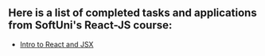 ## Here is a list of completed tasks and applications from SoftUni's React-JS course:
* [Intro to React and JSX](https://github.com/PetarPetrov01/SoftUni-Javascript-Path/tree/d4ccf7cee90ce476af2d24afcd5714b611035760/React-JS/01.Intro%20to%20React%20and%20JSX)
